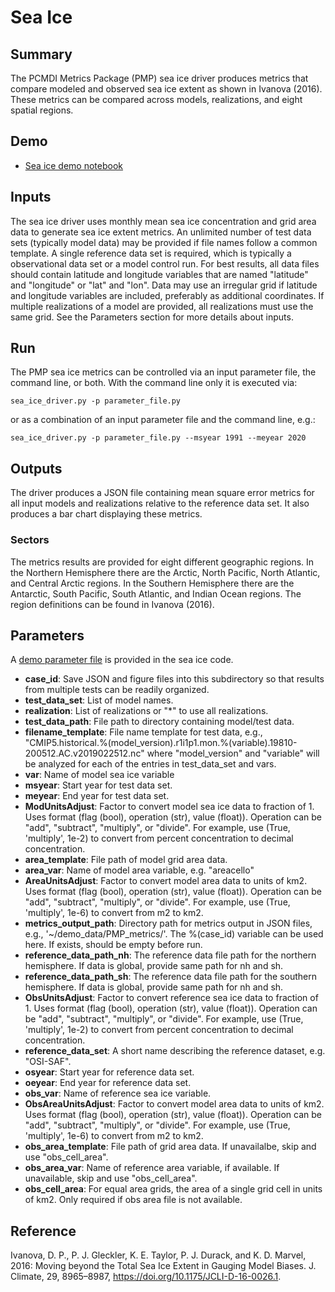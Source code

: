 # Sea Ice

## Summary

The PCMDI Metrics Package (PMP) sea ice driver produces metrics that compare modeled and observed sea ice extent as shown in Ivanova (2016). These metrics can be compared across models, realizations, and eight spatial regions. 

## Demo

* [Sea ice demo notebook](https://github.com/PCMDI/pcmdi_metrics/blob/main/doc/jupyter/Demo/Demo_9_seaIceExtent_ivanova.ipynb)

## Inputs

The sea ice driver uses monthly mean sea ice concentration and grid area data to generate sea ice extent metrics. An unlimited number of test data sets (typically model data) may be provided if file names follow a common template. A single reference data set is required, which is typically a observational data set or a model control run. For best results, all data files should contain latitude and longitude variables that are named "latitude" and "longitude" or "lat" and "lon". Data may use an irregular grid if latitude and longitude variables are included, preferably as additional coordinates. If multiple realizations of a model are provided, all realizations must use the same grid. See the Parameters section for more details about inputs.

## Run

The PMP sea ice metrics can be controlled via an input parameter file, the command line, or both. With the command line only it is executed via:

```
sea_ice_driver.py -p parameter_file.py
```

or as a combination of an input parameter file and the command line, e.g.:

```
sea_ice_driver.py -p parameter_file.py --msyear 1991 --meyear 2020
```

## Outputs

The driver produces a JSON file containing mean square error metrics for all input models and realizations relative to the reference data set. It also produces a bar chart displaying these metrics.

### Sectors

The metrics results are provided for eight different geographic regions. In the Northern Hemisphere there are the Arctic, North Pacific, North Atlantic, and Central Arctic regions. In the Southern Hemisphere there are the Antarctic, South Pacific, South Atlantic, and Indian Ocean regions. The region definitions can be found in Ivanova (2016).

## Parameters

A [demo parameter file](https://github.com/PCMDI/pcmdi_metrics/blob/405_sic_ao/pcmdi_metrics/sea_ice/param/parameter_file.py) is provided in the sea ice code.  

* **case_id**: Save JSON and figure files into this subdirectory so that results from multiple tests can be readily organized.
* **test_data_set**: List of model names.
* **realization**: List of realizations or "*" to use all realizations.
* **test_data_path**: File path to directory containing model/test data.
* **filename_template**: File name template for test data, e.g., "CMIP5.historical.%(model_version).r1i1p1.mon.%(variable).19810-200512.AC.v2019022512.nc" where "model_version" and "variable" will be analyzed for each of the entries in test_data_set and vars.
* **var**: Name of model sea ice variable
* **msyear**: Start year for test data set.
* **meyear**: End year for test data set.
* **ModUnitsAdjust**: Factor to convert model sea ice data to fraction of 1. Uses format (flag (bool), operation (str), value (float)). Operation can be "add", "subtract", "multiply", or "divide". For example, use (True, 'multiply', 1e-2) to convert from percent concentration to decimal concentration.
* **area_template**: File path of model grid area data.
* **area_var**: Name of model area variable, e.g. "areacello"
* **AreaUnitsAdjust**: Factor to convert model area data to units of km2. Uses format (flag (bool), operation (str), value (float)). Operation can be "add", "subtract", "multiply", or "divide". For example, use (True, 'multiply', 1e-6) to convert from m2 to km2.
* **metrics_output_path**: Directory path for metrics output in JSON files, e.g., '~/demo_data/PMP_metrics/'. The %(case_id) variable can be used here. If exists, should be empty before run.
* **reference_data_path_nh**: The reference data file path for the northern hemisphere. If data is global, provide same path for nh and sh.
* **reference_data_path_sh**: The reference data file path for the southern hemisphere. If data is global, provide same path for nh and sh.
* **ObsUnitsAdjust**: Factor to convert reference sea ice data to fraction of 1. Uses format (flag (bool), operation (str), value (float)). Operation can be "add", "subtract", "multiply", or "divide". For example, use (True, 'multiply', 1e-2) to convert from percent concentration to decimal concentration.
* **reference_data_set**: A short name describing the reference dataset, e.g. "OSI-SAF".
* **osyear**: Start year for reference data set.
* **oeyear**: End year for reference data set.
* **obs_var**: Name of reference sea ice variable.
* **ObsAreaUnitsAdjust**: Factor to convert model area data to units of km2. Uses format (flag (bool), operation (str), value (float)). Operation can be "add", "subtract", "multiply", or "divide". For example, use (True, 'multiply', 1e-6) to convert from m2 to km2.
* **obs_area_template**: File path of grid area data. If unavailalbe, skip and use "obs_cell_area".
* **obs_area_var**: Name of reference area variable, if available. If unavailable, skip and use "obs_cell_area".
* **obs_cell_area**: For equal area grids, the area of a single grid cell in units of km2. Only required if obs area file is not available.


## Reference

Ivanova, D. P., P. J. Gleckler, K. E. Taylor, P. J. Durack, and K. D. Marvel, 2016: Moving beyond the Total Sea Ice Extent in Gauging Model Biases. J. Climate, 29, 8965–8987, https://doi.org/10.1175/JCLI-D-16-0026.1. 